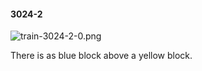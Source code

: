 #### 3024-2
![train-3024-2-0.png](https://github.com/lil-lab/nlvr/raw/master/nlvr/train/images/52/train-3024-2-0.png "train-3024-2-0.png")

There is as blue block above a yellow block.